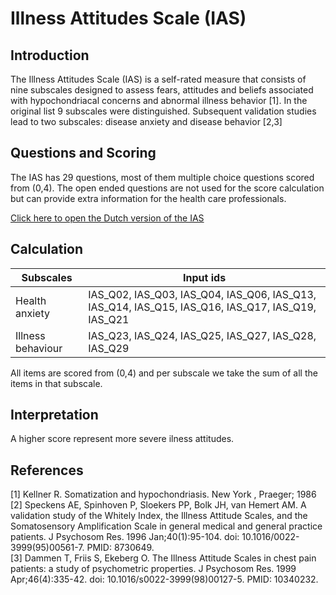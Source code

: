 # Illness Attitudes Scale (IAS)

## Introduction 

The Illness Attitudes Scale (IAS) is a self-rated measure that consists of nine subscales designed to assess fears, attitudes and beliefs associated with hypochondriacal concerns and abnormal illness behavior [1]. In the original list 9 subscales were distinguished. Subsequent validation studies lead to two subscales: disease anxiety and disease behavior [2,3] 

## Questions and Scoring

The IAS has 29 questions, most of them multiple choice questions scored from (0,4). The open ended questions are not used for the score calculation but can provide extra information for the health care professionals.

[Click here to open the Dutch version of the IAS](https://drive.google.com/file/d/1iIElZqeqadaygjiSDFxY9XwMT6ZOW1VO/view?usp=sharing)

## Calculation

| Subscales         | Input ids                                                                                         |
|-------------------|---------------------------------------------------------------------------------------------------|
| Health anxiety    | IAS_Q02, IAS_Q03, IAS_Q04, IAS_Q06, IAS_Q13, IAS_Q14, IAS_Q15, IAS_Q16, IAS_Q17, IAS_Q19, IAS_Q21 |
| Illness behaviour | IAS_Q23, IAS_Q24, IAS_Q25, IAS_Q27, IAS_Q28, IAS_Q29                                              |

All items are scored from (0,4) and per subscale we take the sum of all the items in that subscale.

## Interpretation

A higher score represent more severe ilness attitudes.

## References
[1] Kellner R. Somatization and hypochondriasis. New York , Praeger; 1986\
[2] Speckens AE, Spinhoven P, Sloekers PP, Bolk JH, van Hemert AM. A validation study of the Whitely Index, the Illness Attitude Scales, and the Somatosensory Amplification Scale in general medical and general practice patients. J Psychosom Res. 1996 Jan;40(1):95-104. doi: 10.1016/0022-3999(95)00561-7. PMID: 8730649.\
[3] Dammen T, Friis S, Ekeberg O. The Illness Attitude Scales in chest pain patients: a study of psychometric properties. J Psychosom Res. 1999 Apr;46(4):335-42. doi: 10.1016/s0022-3999(98)00127-5. PMID: 10340232.